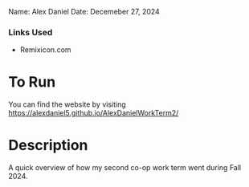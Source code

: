 Name: Alex Daniel
Date: Decemeber 27, 2024

### Links Used
- Remixicon.com

# To Run
You can find the website by visiting https://alexdaniel5.github.io/AlexDanielWorkTerm2/

# Description
A quick overview of how my second co-op work term went during Fall 2024.